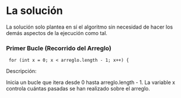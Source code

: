 # La solución 

La solución solo plantea en sí el algoritmo sin necesidad de hacer los demás aspectos de la ejecución como tal.

### Primer Bucle (Recorrido del Arreglo)


     for (int x = 0; x < arreglo.length - 1; x++) {

Descripción:

Inicia un bucle que itera desde 0 hasta arreglo.length - 1. La variable x controla cuántas pasadas se han realizado sobre el arreglo.